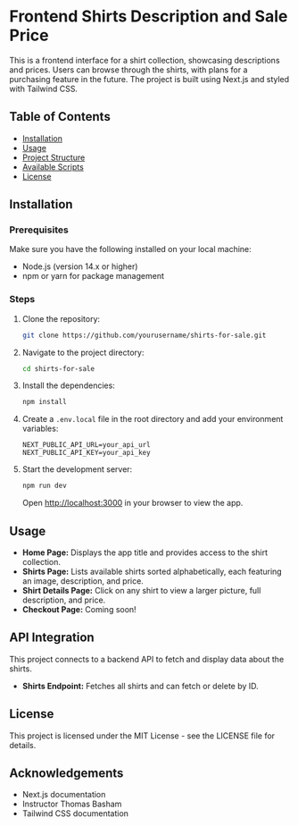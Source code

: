 # Frontend Shirts Description and Sale Price

This is a frontend interface for a shirt collection, showcasing descriptions and prices. Users can browse through the shirts, with plans for a purchasing feature in the future. The project is built using Next.js and styled with Tailwind CSS.

## Table of Contents

- [Installation](#installation)
- [Usage](#usage)
- [Project Structure](#project-structure)
- [Available Scripts](#available-scripts)
- [License](#license)

## Installation

### Prerequisites

Make sure you have the following installed on your local machine:

- Node.js (version 14.x or higher)
- npm or yarn for package management

### Steps

1. Clone the repository:

   ```sh
   git clone https://github.com/yourusername/shirts-for-sale.git
   ```

2. Navigate to the project directory:

   ```sh
   cd shirts-for-sale
   ```

3. Install the dependencies:

   ```sh
   npm install
   ```

4. Create a `.env.local` file in the root directory and add your environment variables:

   ```env
   NEXT_PUBLIC_API_URL=your_api_url
   NEXT_PUBLIC_API_KEY=your_api_key
   ```

5. Start the development server:

   ```sh
   npm run dev
   ```

   Open [http://localhost:3000](http://localhost:3000) in your browser to view the app.

## Usage

- **Home Page:** Displays the app title and provides access to the shirt collection.
- **Shirts Page:** Lists available shirts sorted alphabetically, each featuring an image, description, and price.
- **Shirt Details Page:** Click on any shirt to view a larger picture, full description, and price.
- **Checkout Page:** Coming soon!

## API Integration

This project connects to a backend API to fetch and display data about the shirts.

- **Shirts Endpoint:** Fetches all shirts and can fetch or delete by ID.

## License

This project is licensed under the MIT License - see the LICENSE file for details.

## Acknowledgements

- Next.js documentation
- Instructor Thomas Basham
- Tailwind CSS documentation
